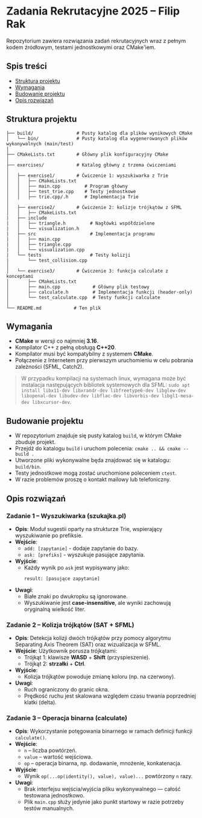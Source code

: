 # Zadania Rekrutacyjne 2025 – Filip Rak
Repozytorium zawiera rozwiązania zadań rekrutacyjnych wraz z pełnym kodem źródłowym, testami jednostkowymi oraz CMake'iem.

## Spis treści

- [Struktura projektu](#struktura-projektu)
- [Wymagania](#wymagania)
- [Budowanie projektu](#budowanie-projektu)
- [Opis rozwiązań](#opis-rozwiązań)

## Struktura projektu

```
├── build/                # Pusty katalog dla plików wynikowych CMake
│   └── bin/              # Pusty katalog dla wygenerowanych plików wykonywalnych (main/test)
│
├── CMakeLists.txt        # Główny plik konfiguracyjny CMake
│
├── exercises/            # Katalog główny z trzema ćwiczeniami
│
│   ├── exercise1/        # Ćwiczenie 1: wyszukiwarka z Trie
│   │   ├── CMakeLists.txt
│   │   ├── main.cpp         # Program główny
│   │   ├── test_trie.cpp    # Testy jednostkowe
│   │   ├── trie.cpp/.h      # Implementacja Trie
│
│   ├── exercise2/        # Ćwiczenie 2: kolizje trójkątów z SFML
│   │   ├── CMakeLists.txt    
|   ├── include
|   │   ├── triangle.h         # Nagłówki współdzielone
|   │   └── visualization.h  
|   ├── src                    # Implementacja programu
|   │   ├── main.cpp
|   │   ├── triangle.cpp
|   │   └── visualization.cpp
|   └── tests                  # Testy kolizji
|       └── test_collision.cpp
│
│   └── exercise3/        # Ćwiczenie 3: funkcja calculate z konceptami
│       ├── CMakeLists.txt
│       ├── main.cpp            # Główny plik testowy
│       ├── calculate.h         # Implementacja funkcji (header-only)
│       └── test_calculate.cpp  # Testy funkcji calculate
│
└── README.md            # Ten plik
```

## Wymagania
- **CMake** w wersji co najmniej **3.16**.
- Kompilator C++ z pełną obsługą **C++20**.
- Kompilator musi być kompatybilny z systemem **CMake**.
- Połączenie z Internetem przy pierwszym uruchomieniu w celu pobrania zależności (SFML, Catch2).

> W przypadku kompilacji na systemach linux, wymagana może być instalacja następujących bibliotek systemowych dla SFML:
  `sudo apt install libx11-dev libxrandr-dev libfreetype6-dev libglew-dev libopenal-dev libudev-dev libflac-dev libvorbis-dev libgl1-mesa-dev libxcursor-dev`.

## Budowanie projektu
- W repozytorium znajduje się pusty katalog `build`, w którym CMake zbuduje projekt.
- Przejdź do katalogu `build` i uruchom polecenia: `cmake .. && cmake --build .`
- Utworzone pliki wykonywalne będa znajdować się w katalogu: `build/bin`.
- Testy jednostkowe mogą zostać uruchomione poleceniem `ctest`.
- W razie problemów proszę o kontakt mailowy lub telefoniczny.

## Opis rozwiązań
### Zadanie 1 – Wyszukiwarka (szukajka.pl)
- **Opis**: Moduł sugestii oparty na strukturze Trie, wspierający wyszukiwanie po prefiksie.
- **Wejście**:
  - `add: [zapytanie]` - dodaje zapytanie do bazy.
  - `ask: [prefiks]` - wyszukuje pasujące zapytania.
- **Wyjście**:
  - Każdy wynik po `ask` jest wypisywany jako:
    ```
    result: [pasujące zapytanie]
    ```
- **Uwagi**:
  - Białe znaki po dwukropku są ignorowane.
  - Wyszukiwanie jest **case-insensitive**, ale wyniki zachowują oryginalną wielkość liter.

### Zadanie 2 – Kolizja trójkątów (SAT + SFML)
- **Opis**: Detekcja kolizji dwóch trójkątów przy pomocy algorytmu Separating Axis Theorem (SAT) oraz wizualizacja w SFML.
- **Wejście**: Użytkownik porusza trójkątami:
  - Trójkąt 1: klawisze **WASD** + **Shift** (przyspieszenie).
  - Trójkąt 2: **strzałki** + **Ctrl**.
- **Wyjście**: 
  - Kolizja trójkątów powoduje zmianę koloru (np. na czerwony).
- **Uwagi**:
  - Ruch ograniczony do granic okna.
  - Prędkość ruchu jest skalowana względem czasu trwania poprzedniej klatki (delta).

### Zadanie 3 – Operacja binarna (calculate)
- **Opis**: Wykorzystanie potęgowania binarnego w ramach definicji funkcji `calculate()`.
- **Wejście**:
  - `n` – liczba powtórzeń.
  - `value` – wartość wejściowa.
  - `op` – operacja binarna, np. dodawanie, mnożenie, konkatenacja.
- **Wyjście**:
  - Wynik `op(...op(identity(), value), value)...` powtórzony `n` razy.
- **Uwagi**:
  - Brak interfejsu wejścia/wyjścia pliku wykonywalnego — całość testowana jednostkowo.
  - Plik `main.cpp` służy jedynie jako punkt startowy w razie potrzeby testów manualnych.
